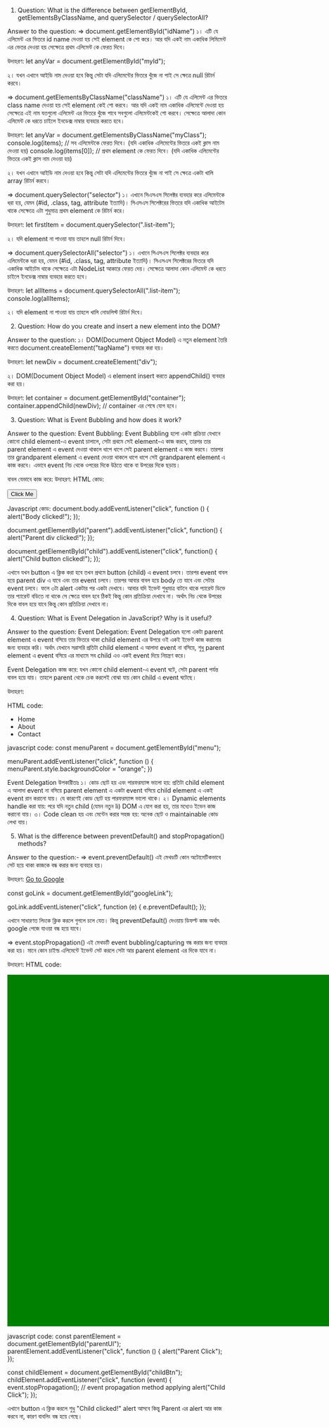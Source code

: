 1. Question: What is the difference between getElementById, getElementsByClassName, and querySelector / querySelectorAll?

Answer to the question:
=> document.getElementById("idName")
১। এটি যে এলিমেন্ট এর ভিতরে id name দেওয়া হয় সেই element কে শো করে। আর যদি একই নাম একাধিক লিমিমেন্ট এর ভেতর দেওয়া হয় সেক্ষেত্রে প্রথম এলিমেন্ট কে ফেরত দিবে।

উদাহরণ:
let anyVar = document.getElementById("myId");

২। যখন এখানে আইডি নাম দেওয়া হবে কিন্তু সেটা যদি এলিমেন্টের ভিতরে খুঁজে না পাই সে ক্ষেত্রে null রিটার্ন করবে।

=> document.getElementsByClassName("className")
১। এটি যে এলিমেন্ট এর ভিতরে class name দেওয়া হয় সেই element কেই শো করবে। আর যদি একই নাম একাধিক এলিমেন্টে দেওয়া হয় সেক্ষেত্রে এই নাম যতগুলো এলিমেন্ট এর ভিতরে খুঁজে পাবে সবগুলো এলিমেন্টকেই শো করবে। সেক্ষেত্রে আলাদা কোন এলিমেন্ট কে ধরতে চাইলে ইনডেক্স নাম্বার ব্যবহার করতে হবে।

উদাহরণ:
let anyVar = document.getElementsByClassName("myClass");
console.log(items); // সব এলিমেন্টকে ফেরত দিবে। (যদি একাধিক এলিমেন্টের ভিতরে একই ক্লাস নাম দেওয়া হয়)
console.log(items[0]); // প্রথম element কে ফেরত দিবে। (যদি একাধিক এলিমেন্টের ভিতরে একই ক্লাস নাম দেওয়া হয়)

২। যখন এখানে আইডি নাম দেওয়া হবে কিন্তু সেটা যদি এলিমেন্টের ভিতরে খুঁজে না পাই সে ক্ষেত্রে একটা খালি array রিটার্ন করবে।

=> document.querySelector("selector")
১। এখানে সিএসএস সিলেক্টর ব্যবহার করে এলিমেন্টকে ধরা হয়, যেমন (#id, .class, tag, attribute ইত্যাদি)। সিএসএস সিলেক্টরের ভিতরে যদি একাধিক আইটেম থাকে সেক্ষেত্রে এটা শুধুমাত্র প্রথম element কে রিটার্ন করে।

উদাহরণ:
let firstItem = document.querySelector(".list-item");

২। যদি element না পাওয়া যায় তাহলে null রিটার্ন দিবে।

=> document.querySelectorAll("selector")
১। এখানে সিএসএস সিলেক্টর ব্যবহার করে এলিমেন্টকে ধরা হয়, যেমন (#id, .class, tag, attribute ইত্যাদি)। সিএসএস সিলেক্টরের ভিতরে যদি একাধিক আইটেম থাকে সেক্ষেত্রে এটা NodeList আকারে ফেরত দেয়। সেক্ষেত্রে আলাদা কোন এলিমেন্ট কে ধরতে চাইলে ইনডেক্স নাম্বার ব্যবহার করতে হবে।

উদাহরণ:
let allItems = document.querySelectorAll(".list-item");
console.log(allItems);

২। যদি element না পাওয়া যায় তাহলে খালি নোডলিস্ট রিটার্ন দিবে।

2. Question: How do you create and insert a new element into the DOM?

Answer to the question:
১️। DOM(Document Object Model) এ নতুন element তৈরি করতে document.createElement("tagName") ব্যবহার করা হয়।

উদাহরণ:
let newDiv = document.createElement("div");

২️। DOM(Document Object Model) এ element insert করতে appendChild() ব্যবহার করা হয়।

উদাহরণ:
let container = document.getElementById("container");
container.appendChild(newDiv); // container এর শেষে যোগ হবে।

3. Question: What is Event Bubbling and how does it work?

Answer to the question:
Event Bubbling: Event Bubbling হলো একটা প্রক্রিয়া যেখানে কোনো child element-এ event চালালে, সেটা প্রথমে সেই element-এ কাজ করবে, তারপর তার parent element এ event দেওয়া থাকলে ধাপে ধাপে সেই parent element এ কাজ করবে। তারপর তার grandparent element এ event দেওয়া থাকলে ধাপে ধাপে সেই grandparent element এ কাজ করবে। এভাবে event নিচ থেকে ওপরের দিকে উঠতে থাকে বা উপরের দিকে ছড়ায়।

বাবল যেভাবে কাজ করে:
উদাহরণ:
HTML কোড:

<body>
  <div id="parent">
    <button id="child">Click Me</button>
  </div>
</body>

Javascript কোড:
document.body.addEventListener("click", function () {
alert("Body clicked!");
});

document.getElementById("parent").addEventListener("click", function() {
alert("Parent div clicked!");
});

document.getElementById("child").addEventListener("click", function() {
alert("Child button clicked!");
});

এখানে যখন button এ ক্লিক করা হবে তখন প্রথমে button (child) এ event চলবে। তারপর event বাবল হয়ে parent div এ যাবে এবং তার event চলবে। তারপর আবার বাবল হয়ে body তে যাবে এবং সেটার event চলবে। ফলে ৩টা alert একটার পর একটা দেখাবে। আবার যদি ইভেন্ট শুধুমাত্র বাটনে থাকে প্যারেন্ট ডিভে তার প্যারেন্ট বডিতে না থাকে সে ক্ষেত্রে বাবল হবে ঠিকই কিন্তু কোন প্রতিক্রিয়া দেখাবে না। অর্থাৎ নিচ থেকে উপরের দিকে বাবল হয়ে যাবে কিন্তু কোন প্রতিক্রিয়া দেখাবে না।

4. Question: What is Event Delegation in JavaScript? Why is it useful?

Answer to the question:
Event Delegation: Event Delegation হলো একটা parent element এ event বসিয়ে তার ভিতরে থাকা child element এর উপরে ওই একই ইভেন্ট কাজ করানোর জন্য ব্যবহার করি। অর্থাৎ যেখানে সরাসরি প্রতিটা child element এ আলাদা event না বসিয়ে, শুধু parent element এ event বসিয়ে এর মাধ্যমে সব child এও একই event দিয়ে নিয়ন্ত্রণ করে।

Event Delegation কাজ করে: যখন কোনো child element-এ event ঘটে, সেটা parent পর্যন্ত বাবল হয়ে যায়।
তাহলে parent থেকে চেক করলেই বোঝা যায় কোন child এ event ঘটেছে।

উদাহরণ:

HTML code:

<ul id="menu">
  <li>Home</li>
  <li>About</li>
  <li>Contact</li>
</ul>

javascript code:
const menuParent = document.getElementById("menu");

menuParent.addEventListener("click", function () {
menuParent.style.backgroundColor = "orange";
})

Event Delegation উপকারীতাঃ
১। কোড ছোট হয় এবং পারফরম্যান্স ভালো হয়: প্রতিটা child element এ আলাদা event না বসিয়ে parent element এ একটা event বসিয়ে child element এ একই event রান করানো যায়। যে কারণেই কোড ছোট হয় পারফরম্যান্স ভালো থাকে।
২। Dynamic elements handle করা যায়: পরে যদি নতুন child (যেমন নতুন li) DOM এ যোগ করা হয়, তার মধ্যেও ইভেন কাজ করানো যায়।
৩। Code clean হয় এবং মেন্টেন করার সহজ হয়: অনেক ছোট ও maintainable কোড লেখা যায়।

5. What is the difference between preventDefault() and stopPropagation() methods?

Answer to the question:-
=> event.preventDefault()
এই মেথডটি কোন অটোমেটিকভাবে সেট হয়ে থাকা কাজকে বন্ধ করার জন্য ব্যবহার হয়।

উদাহরণ:
<a href="https://google.com" id="googleLink">Go to Google</a>

const goLink = document.getElementById("googleLink");

goLink.addEventListener("click", function (e) {
e.preventDefault();
});

এখানে সাধারণত লিংকে ক্লিক করলে গুগলে চলে যেত।
কিন্তু preventDefault() দেওয়ায় ডিফল্ট কাজ অর্থাৎ google পেজে যাওয়া বন্ধ হয়ে যাবে।

=> event.stopPropagation()
এই মেথডটি event bubbling/capturing বন্ধ করার জন্য ব্যবহার করা হয়। মানে কোন চাইল্ড এলিমেন্টে ইভেন্ট সেট করলে সেটা আর parent element এর দিকে যাবে না।

উদাহরণ:
HTML code:

<div id="parentUl" style="width: 50vh; height: 20vh; background-color: green; display: flex; align-items: center; justify-content: center;">
  <button id="childBtn">Button</button>
</div>

javascript code:
const parentElement = document.getElementById("parentUl");
parentElement.addEventListener("click", function () {
alert("Parent Click");
});

const childElement = document.getElementById("childBtn");
childElement.addEventListener("click", function (event) {
event.stopPropagation(); // event propagation method applying
alert("Child Click");
});

এখানে button এ ক্লিক করলে শুধু "Child clicked!" alert আসবে কিন্তু Parent এর alert আর কাজ করবে না, কারণ বাবলিং বন্ধ হয়ে গেছে।
